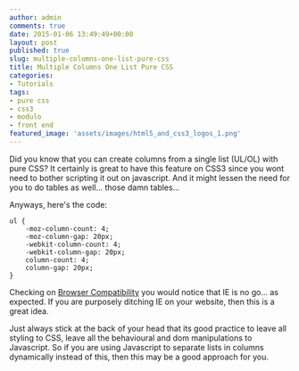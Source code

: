 ```yaml
---
author: admin
comments: true
date: 2015-01-06 13:49:49+00:00
layout: post
published: true
slug: multiple-columns-one-list-pure-css
title: Multiple Columns One List Pure CSS
categories:
- Tutorials
tags:
- pure css
- css3
- modulo
- front end
featured_image: 'assets/images/html5_and_css3_logos_1.png'
---
```


Did you know that you can create columns from a single list (UL/OL) with pure CSS? It certainly is great to have this feature on CSS3 since you wont need to bother scripting it out on javascript. And it might lessen the need for you to do tables as well... those damn tables...

Anyways, here's the code:


	ul {
	    -moz-column-count: 4;
	    -moz-column-gap: 20px;
	    -webkit-column-count: 4;
	    -webkit-column-gap: 20px;
	    column-count: 4;
	    column-gap: 20px;
	}

Checking on [Browser Compatibility](http://caniuse.com/#feat=multicolumn) you would notice that IE is no go... as expected. If you are purposely ditching IE on your website, then this is a great idea.

Just always stick at the back of your head that its good practice to leave all styling to CSS, leave all the behavioural and dom manipulations to Javascript. So if you are using Javascript to separate lists in columns dynamically instead of this, then this may be a good approach for you.